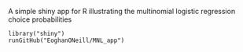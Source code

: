 A simple shiny app for R illustrating the multinomial logistic regression choice probabilities

```
library("shiny")  
runGitHub("EoghanONeill/MNL_app")
```
